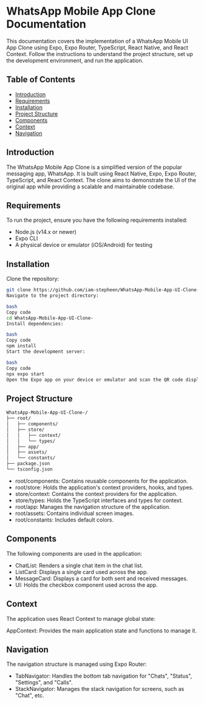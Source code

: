 # WhatsApp Mobile App Clone Documentation

This documentation covers the implementation of a WhatsApp Mobile UI App Clone using Expo, Expo Router, TypeScript, React Native, and React Context. Follow the instructions to understand the project structure, set up the development environment, and run the application.

## Table of Contents

- [Introduction](#introduction)
- [Requirements](#requirements)
- [Installation](#installation)
- [Project Structure](#project-structure)
- [Components](#components)
- [Context](#context)
- [Navigation](#navigation)

## Introduction

The WhatsApp Mobile App Clone is a simplified version of the popular messaging app, WhatsApp. It is built using React Native, Expo, Expo Router, TypeScript, and React Context. The clone aims to demonstrate the UI of the original app while providing a scalable and maintainable codebase.

## Requirements

To run the project, ensure you have the following requirements installed:

- Node.js (v14.x or newer)
- Expo CLI
- A physical device or emulator (iOS/Android) for testing

## Installation

Clone the repository:

```bash
git clone https://github.com/iam-stepheen/WhatsApp-Mobile-App-UI-Clone-.git
Navigate to the project directory:

bash
Copy code
cd WhatsApp-Mobile-App-UI-Clone-
Install dependencies:

bash
Copy code
npm install
Start the development server:

bash
Copy code
npx expo start
Open the Expo app on your device or emulator and scan the QR code displayed in your terminal.

``` 
## Project Structure

``` bash
WhatsApp-Mobile-App-UI-Clone-/
├── root/
│   ├── components/
│   ├── store/
│   │   ├── context/
│   │   └── types/
│   ├── app/
│   ├── assets/
│   └── constants/
├── package.json
└── tsconfig.json
```

- root/components: Contains reusable components for the application.
- root/store: Holds the application's context providers, hooks, and types.
- store/context: Contains the context providers for the application.
- store/types: Holds the TypeScript interfaces and types for context.
- root/app: Manages the navigation structure of the application.
- root/assets: Contains individual screen images.
- root/constants: Includes default colors.

## Components
The following components are used in the application:

- ChatList: Renders a single chat item in the chat list.
- ListCard: Displays a single card used across the app.
- MessageCard: Displays a card for both sent and received messages.
- UI: Holds the checkbox component used across the app.

## Context
The application uses React Context to manage global state:

AppContext: Provides the main application state and functions to manage it.

## Navigation

The navigation structure is managed using Expo Router:

- TabNavigator: Handles the bottom tab navigation for "Chats", "Status", "Settings", and "Calls".
- StackNavigator: Manages the stack navigation for screens, such as "Chat", etc.

